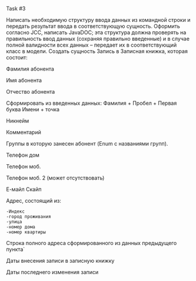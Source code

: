 Task #3

Написать необходимую структуру ввода данных из командной строки и передать результат ввода в соответствующую сущность. Оформить согласно JCC, написать JavaDOC; эта структура должна проверять на правильность ввод данных (сохраняя правильно введенные) и в случае полной валидности всех данных – передает их в соответствующий класс в модели. Создать сущность Запись в Записная книжка, которая состоит:

Фамилия абонента

Имя абонента

Отчество абонента

Сформировать из введенных данных: Фамилия + Пробел + Первая буква Имени + точка

Никнейм

Комментарий

Группы в которую занесен абонент (Enum с названиями групп).

Телефон дом

Телефон моб.

Телефон моб. 2 (может отсутствовать)

Е-майл
Скайп

Адрес, состоящий из:

    -Индекс
    -город проживания
    -улица
    -номер дома
    -номер квартиры
Строка полного адреса сформированного из данных предыдущего пункта`

Даты внесения записи в записную книжку

Даты последнего изменения записи
